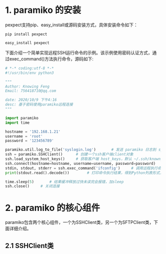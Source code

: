 # 1. paramiko 的安装

pexpect支持pip、easy_install或源码安装方式，具体安装命令如下：

`pip install pexpect`

`easy_install pexpect`

下面介绍一个简单实现远程SSH运行命令的示例。该示例使用密码认证方式，通过exec_command()方法执行命令，源码如下:

```python
# *-* coding:utf-8 *-*
#!/usr/bin/env python3

"""
Author: Knowing Feng
Email: 756418710@qq.com

date: 2020/10/9 下午4:16
desc: 基于密码使用paramiko远程连接
"""

import paramiko
import time

hostname = '192.168.1.21'
username = 'root'
password = '123456789'

paramiko.util.log_to_file('syslogin.log')       # 发送 paramiko 日志到 syslogin.log文件
ssh = paramiko.SSHClient()      # 创建一个ssh客户端client对象
ssh.load_system_host_keys()     # 获取客户端 host_keys，默认 ~/.ssh/known_hosts, 非默认路径需指定
ssh.connect(hostname=hostname, username=username, password=password)        # 创建ssh连接
stdin, stdout, stderr = ssh.exec_command('ifconfig')     # 调用远程执行命令方法exec_command()
print(stdout.read().decode())        # 打印命令执行结果，得到Python列表形式，可以使用stdout.readlines()

time.sleep(5)       # 结果缓冲释放过快未读完会报错，加sleep
ssh.close()     # 关闭连接
```

# 2. paramiko 的核心组件

paramiko包含两个核心组件，一个为SSHClient类，另一个为SFTPClient类，下面详细介绍。

## 2.1 SSHClient类


